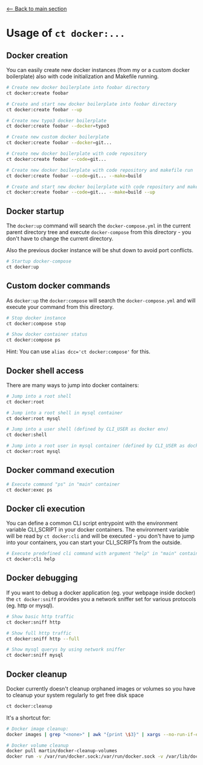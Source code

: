 [<-- Back to main section](../README.md)

# Usage of `ct docker:...`

## Docker creation

You can easily create new docker instances (from my or a custom docker boilerplate) also with code initialization
and Makefile running.

```bash
# Create new docker boilerplate into foobar directory
ct docker:create foobar

# Create and start new docker boilerplate into foobar directory
ct docker:create foobar --up

# Create new typo3 docker boilerplate
ct docker:create foobar --docker=typo3

# Create new custom docker boilerplate 
ct docker:create foobar --docker=git...

# Create new docker boilerplate with code repository
ct docker:create foobar --code=git...

# Create new docker boilerplate with code repository and makefile run
ct docker:create foobar --code=git... --make=build

# Create and start new docker boilerplate with code repository and makefile run
ct docker:create foobar --code=git... --make=build --up
```

## Docker startup

The `docker:up` command will search the `docker-compose.yml` in the current parent directory tree and
execute `docker-compose` from this directory - you don't have to change the current directory.

Also the previous docker instance will be shut down to avoid port conflicts.

```bash
# Startup docker-compose
ct docker:up
```

## Custom docker commands

As `docker:up` the `docker:compose` will search the `docker-compose.yml` and will execute your command
from this directory.

```bash
# Stop docker instance
ct docker:compose stop

# Show docker container status
ct docker:compose ps
```

Hint: You can use `alias dcc='ct docker:compose'` for this.

## Docker shell access

There are many ways to jump into docker containers:

```bash
# Jump into a root shell
ct docker:root 

# Jump into a root shell in mysql container
ct docker:root mysql

# Jump into a user shell (defined by CLI_USER as docker env)
ct docker:shell 

# Jump into a root user in mysql container (defined by CLI_USER as docker env)
ct docker:root mysql
```

## Docker command execution

```bash
# Execute command "ps" in "main" container
ct docker:exec ps 
```

## Docker cli execution

You can define a common CLI script entrypoint with the environment variable CLI_SCRIPT in your docker containers.
The environment variable will be read by `ct docker:cli` and will be executed - you don't have to jump
into your containers, you can start your CLI_SCRIPTs from the outside.

```bash
# Execute predefined cli command with argument "help" in "main" container
ct docker:cli help
```

## Docker debugging

If you want to debug a docker application (eg. your webpage inside docker) the `ct docker:sniff` provides you
a network sniffer set for various protocols (eg. http or mysql).

```bash
# Show basic http traffic
ct docker:sniff http 

# Show full http traffic
ct docker:sniff http --full

# Show mysql querys by using network sniffer
ct docker:sniff mysql 
```

## Docker cleanup
Docker currently doesn't cleanup orphaned images or volumes so you have to cleanup your system regularly to get free disk space

```bash
ct docker:cleanup
```

It's a shortcut for:

```bash
# Docker image cleanup:
docker images | grep "<none>" | awk "{print \$3}" | xargs --no-run-if-empty docker rmi -f

# Docker volume cleanup
docker pull martin/docker-cleanup-volumes
docker run -v /var/run/docker.sock:/var/run/docker.sock -v /var/lib/docker:/var/lib/docker --rm martin/docker-cleanup-volumes
```

